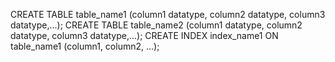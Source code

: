 CREATE TABLE table_name1 (column1 datatype, column2 datatype, column3 datatype,...);
CREATE TABLE table_name2 (column1 datatype, column2 datatype, column3 datatype,...);
CREATE INDEX index_name1 ON table_name1 (column1, column2, ...);